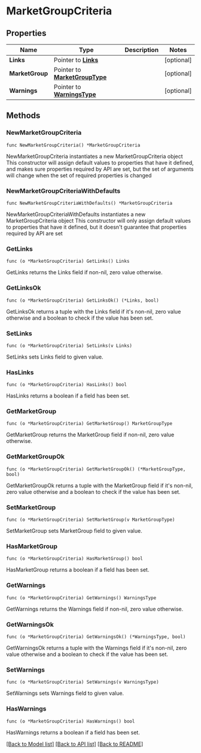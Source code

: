 # MarketGroupCriteria

## Properties

Name | Type | Description | Notes
------------ | ------------- | ------------- | -------------
**Links** | Pointer to [**Links**](Links.md) |  | [optional] 
**MarketGroup** | Pointer to [**MarketGroupType**](MarketGroupType.md) |  | [optional] 
**Warnings** | Pointer to [**WarningsType**](WarningsType.md) |  | [optional] 

## Methods

### NewMarketGroupCriteria

`func NewMarketGroupCriteria() *MarketGroupCriteria`

NewMarketGroupCriteria instantiates a new MarketGroupCriteria object
This constructor will assign default values to properties that have it defined,
and makes sure properties required by API are set, but the set of arguments
will change when the set of required properties is changed

### NewMarketGroupCriteriaWithDefaults

`func NewMarketGroupCriteriaWithDefaults() *MarketGroupCriteria`

NewMarketGroupCriteriaWithDefaults instantiates a new MarketGroupCriteria object
This constructor will only assign default values to properties that have it defined,
but it doesn't guarantee that properties required by API are set

### GetLinks

`func (o *MarketGroupCriteria) GetLinks() Links`

GetLinks returns the Links field if non-nil, zero value otherwise.

### GetLinksOk

`func (o *MarketGroupCriteria) GetLinksOk() (*Links, bool)`

GetLinksOk returns a tuple with the Links field if it's non-nil, zero value otherwise
and a boolean to check if the value has been set.

### SetLinks

`func (o *MarketGroupCriteria) SetLinks(v Links)`

SetLinks sets Links field to given value.

### HasLinks

`func (o *MarketGroupCriteria) HasLinks() bool`

HasLinks returns a boolean if a field has been set.

### GetMarketGroup

`func (o *MarketGroupCriteria) GetMarketGroup() MarketGroupType`

GetMarketGroup returns the MarketGroup field if non-nil, zero value otherwise.

### GetMarketGroupOk

`func (o *MarketGroupCriteria) GetMarketGroupOk() (*MarketGroupType, bool)`

GetMarketGroupOk returns a tuple with the MarketGroup field if it's non-nil, zero value otherwise
and a boolean to check if the value has been set.

### SetMarketGroup

`func (o *MarketGroupCriteria) SetMarketGroup(v MarketGroupType)`

SetMarketGroup sets MarketGroup field to given value.

### HasMarketGroup

`func (o *MarketGroupCriteria) HasMarketGroup() bool`

HasMarketGroup returns a boolean if a field has been set.

### GetWarnings

`func (o *MarketGroupCriteria) GetWarnings() WarningsType`

GetWarnings returns the Warnings field if non-nil, zero value otherwise.

### GetWarningsOk

`func (o *MarketGroupCriteria) GetWarningsOk() (*WarningsType, bool)`

GetWarningsOk returns a tuple with the Warnings field if it's non-nil, zero value otherwise
and a boolean to check if the value has been set.

### SetWarnings

`func (o *MarketGroupCriteria) SetWarnings(v WarningsType)`

SetWarnings sets Warnings field to given value.

### HasWarnings

`func (o *MarketGroupCriteria) HasWarnings() bool`

HasWarnings returns a boolean if a field has been set.


[[Back to Model list]](../README.md#documentation-for-models) [[Back to API list]](../README.md#documentation-for-api-endpoints) [[Back to README]](../README.md)


